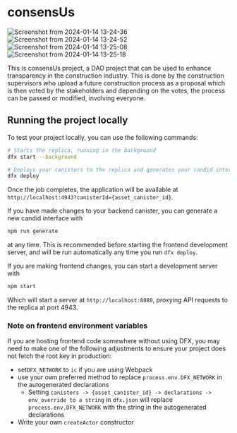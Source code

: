 # consensUs
![Screenshot from 2024-01-14 13-24-36](https://github.com/dorcasndungu/consensUs/assets/93251516/128c7da0-5e22-490d-9ca4-2248d06492f9)
![Screenshot from 2024-01-14 13-24-52](https://github.com/dorcasndungu/consensUs/assets/93251516/de2f77e2-3304-4adb-861f-af438e129909)
![Screenshot from 2024-01-14 13-25-08](https://github.com/dorcasndungu/consensUs/assets/93251516/57851fc6-1848-4e36-ba4b-97e09a885820)
![Screenshot from 2024-01-14 13-25-18](https://github.com/dorcasndungu/consensUs/assets/93251516/09627116-73c9-488e-a9fc-df061c589765)

This is consensUs project, a DAO project that can be used to enhance transparency in the construction industry.
This is done by the construction supervisors who upload a future construction process as a proposal which is then voted by the stakeholders and depending on the votes, the process can be passed or modified, involving everyone.


## Running the project locally

To test your project locally, you can use the following commands:

```bash
# Starts the replica, running in the background
dfx start --background

# Deploys your canisters to the replica and generates your candid interface
dfx deploy
```

Once the job completes, the application will be available at `http://localhost:4943?canisterId={asset_canister_id}`.

If you have made changes to your backend canister, you can generate a new candid interface with

```bash
npm run generate
```

at any time. This is recommended before starting the frontend development server, and will be run automatically any time you run `dfx deploy`.

If you are making frontend changes, you can start a development server with

```bash
npm start
```

Which will start a server at `http://localhost:8080`, proxying API requests to the replica at port 4943.

### Note on frontend environment variables

If you are hosting frontend code somewhere without using DFX, you may need to make one of the following adjustments to ensure your project does not fetch the root key in production:

- set`DFX_NETWORK` to `ic` if you are using Webpack
- use your own preferred method to replace `process.env.DFX_NETWORK` in the autogenerated declarations
  - Setting `canisters -> {asset_canister_id} -> declarations -> env_override to a string` in `dfx.json` will replace `process.env.DFX_NETWORK` with the string in the autogenerated declarations
- Write your own `createActor` constructor
